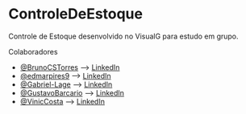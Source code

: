 # ControleDeEstoque
Controle de Estoque desenvolvido no VisualG para estudo em grupo.

Colaboradores
- [@BrunoCSTorres](https://github.com/BrunoCSTorres) --> [LinkedIn](https://www.linkedin.com/in/bruno-caetano-b59b02169/)
- [@edmarpires9](https://github.com/edmarpires9) --> [LinkedIn](https://www.linkedin.com/in/edmar-chagas-96b380246/)
- [@Gabriel-Lage](https://github.com/Gabriel-Lage) --> [LinkedIn](https://www.linkedin.com/in/gabriellage95/)
- [@GustavoBarcario](https://github.com/GustavoBarcario) --> [LinkedIn](https://www.linkedin.com/in/gustavo-abritta/)
- [@VinicCosta](https://github.com/VinicCosta) --> [LinkedIn](https://www.linkedin.com/in/vinicius-costa-0330101a4/)
